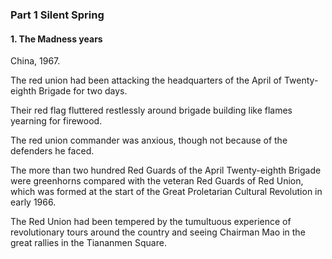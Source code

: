 ### Part 1 Silent Spring

#### 1. The Madness years

China, 1967.



The red union had been attacking the headquarters of the April of Twenty-eighth Brigade for two days.



Their red flag fluttered restlessly around brigade building like flames yearning for firewood.



The red union commander was anxious, though not because of the defenders he faced.



The more than two hundred Red Guards of the April Twenty-eighth Brigade were greenhorns compared with the veteran Red Guards of Red Union, which was formed at the start of the Great Proletarian Cultural Revolution in early 1966.



The Red Union had been tempered by the tumultuous experience of revolutionary tours around the country and seeing Chairman Mao in the great rallies in the Tiananmen Square.